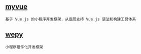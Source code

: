 ## [myvue](https://github.com/Meituan-Dianping/mpvue/issues)
    基于 Vue.js 的小程序开发框架，从底层支持 Vue.js 语法和构建工具体系
## [wepy](https://github.com/Tencent/wepy)	
    小程序组件化开发框架